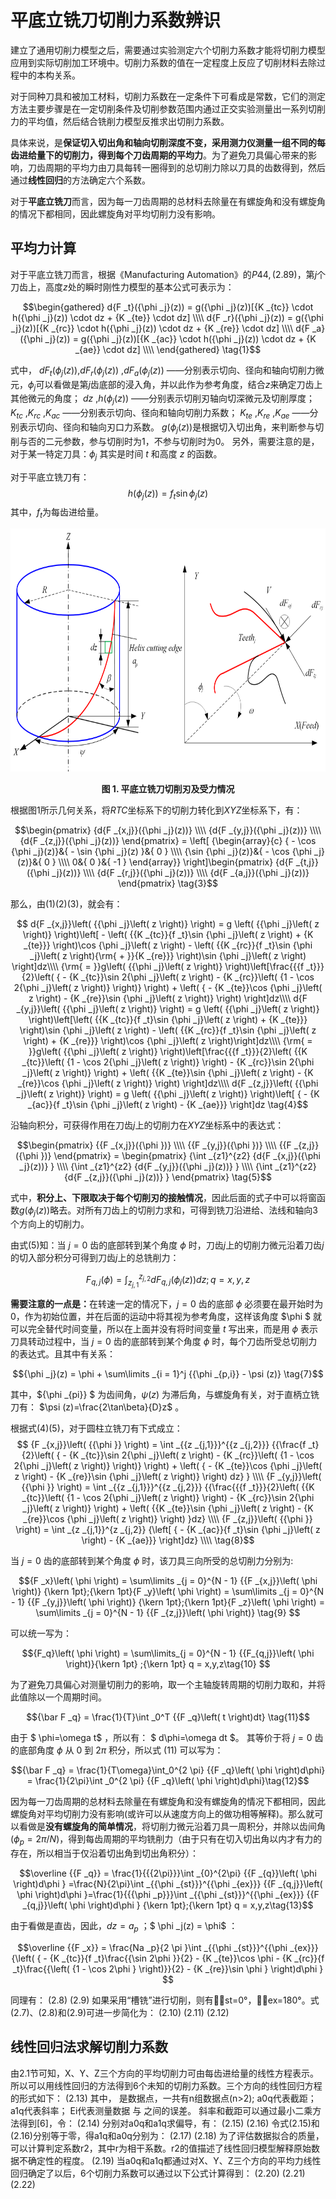 # 平底立铣刀切削力系数辨识
建立了通用切削力模型之后，需要通过实验测定六个切削力系数才能将切削力模型应用到实际切削加工环境中。切削力系数的值在一定程度上反应了切削材料去除过程中的本构关系。

对于同种刀具和被加工材料，切削力系数在一定条件下可看成是常数，它们的测定方法主要步骤是在一定切削条件及切削参数范围内通过正交实验测量出一系列切削力的平均值，然后结合铣削力模型反推求出切削力系数。

具体来说，是<b>保证切入切出角和轴向切削深度不变，采用测力仪测量一组不同的每齿进给量下的切削力，得到每个刀齿周期的平均力</b>。为了避免刀具偏心带来的影响，刀齿周期的平均力由刀具每转一圈得到的总切削力除以刀具的齿数得到，然后通过<b>线性回归</b>的方法确定六个系数。

对于<b>平底立铣刀</b>而言，因为每一刀齿周期的总材料去除量在有螺旋角和没有螺旋角的情况下都相同，因此螺旋角对平均切削力没有影响。

##	平均力计算
对于平底立铣刀而言，根据《Manufacturing Automation》的$P44,(2.89)$，第$j$个刀齿上，高度$z$处的瞬时刚性力模型的基本公式可表示为：

$$\begin{gathered}
  d{F _t}({\phi _j}(z)) = g({\phi _j}(z))[{K _{tc}} \cdot h({\phi _j}(z)) \cdot dz + {K _{te}} \cdot dz] \\\\
  d{F _r}({\phi _j}(z)) = g({\phi _j}(z))[{K _{rc}} \cdot h({\phi _j}(z)) \cdot dz + {K _{re}} \cdot dz] \\\\
  d{F _a}({\phi _j}(z)) = g({\phi _j}(z))[{K _{ac}} \cdot h({\phi _j}(z)) \cdot dz + {K _{ae}} \cdot dz] \\\\
\end{gathered} \tag{1}$$

式中， $dF _t({\phi _j}(z))$,$dF _r({\phi _j}(z))$ ,$dF _a({\phi _j}(z))$ ——分别表示切向、径向和轴向切削力微元，${\phi _j}$可以看做是第$j$齿底部的浸入角，并以此作为参考角度，结合$z$来确定刀齿上其他微元的角度；
$d z$ ,$h({\phi _j}(z))$ ——分别表示切削刃轴向切深微元及切削厚度；
$K _{tc}$ ,$K _{rc}$ ,$K _{ac}$ ——分别表示切向、径向和轴向切削力系数；
$K _{te}$ ,$K _{re}$ ,$K _{ae}$ ——分别表示切向、径向和轴向刃口力系数。
$g({\phi _j}(z))$是根据切入切出角，来判断参与切削与否的二元参数，参与切削时为$1$，不参与切削时为$0$。
另外，需要注意的是，对于某一特定刀具：$\phi _j$ 其实是时间 $t$ 和高度 $z$ 的函数。

对于平底立铣刀有：
$$ h({\phi _j}(z)) = {f _{t}}\sin {\phi _j}(z) \tag{2}$$
其中，$f _t$为每齿进给量。

<div align = "center">

<img src = "1.png"  width = "675" height = "388.5" alt = "Flat—end" title = "Flat—end">

</div>

<p align = "center"><b>图 1.  平底立铣刀切削刃及受力情况 </b> </p>

根据图1所示几何关系，将$RTC$坐标系下的切削力转化到$XYZ$坐标系下，有：

$$\begin{pmatrix}
  {d{F _{x,j}}({\phi _j}(z))} \\\\
  {d{F _{y,j}}({\phi _j}(z))} \\\\
  {d{F _{z,j}}({\phi _j}(z))}
\end{pmatrix} = \left[ {\begin{array}{c}
  { - \cos {\phi _j}(z)}&{ - \sin {\phi _j}(z) }&{ 0 } \\\\
  {\sin {\phi _j}(z)}&{ - \cos {\phi _j}(z)}&{ 0 } \\\\
  0&{ 0 }&{ -1 }
\end{array}} \right]\begin{pmatrix}
  {d{F _{t,j}}({\phi _j}(z))} \\\\
  {d{F _{r,j}}({\phi _j}(z))} \\\\
  {d{F _{a,j}}({\phi _j}(z))}
\end{pmatrix} \tag{3}$$

那么，由$(1)(2)(3)$，就会有：

$$ d{F _{x,j}}\left( {{\phi _j}\left( z \right)} \right) = g \left( {{\phi _j}\left( z \right)} \right)\left[ - \left( {{K _{tc}}{f _t}\sin {\phi _j}\left( z \right) + {K _{te}}} \right)\cos {\phi _j}\left( z \right) - \left( {{K _{rc}}{f _t}\sin {\phi _j}\left( z \right){\rm{ + }}{K _{re}}} \right)\sin {\phi _j}\left( z \right) \right]dz\\\\
{\rm{ = }}g\left( {{\phi _j}\left( z \right)} \right)\left[\frac{{{f _t}}}{2}\left( { - {K _{tc}}\sin 2{\phi _j}\left( z \right) - {K _{rc}}\left( {1 - \cos 2{\phi _j}\left( z \right)} \right)} \right) + \left( { - {K _{te}}\cos {\phi _j}\left( z \right) - {K _{re}}\sin {\phi _j}\left( z \right)} \right) \right]dz\\\\
d{F _{y,j}}\left( {{\phi _j}\left( z \right)} \right) = g \left( {{\phi _j}\left( z \right)} \right)\left[\left( {{K _{tc}}{f _t}\sin {\phi _j}\left( z \right) + {K _{te}}} \right)\sin {\phi _j}\left( z \right) - \left( {{K _{rc}}{f _t}\sin {\phi _j}\left( z \right) + {K _{re}}} \right)\cos {\phi _j}\left( z \right)\right]dz\\\\
{\rm{ = }}g\left( {{\phi _j}\left( z \right)} \right)\left[\frac{{{f _t}}}{2}\left( {{K _{tc}}\left( {1 - \cos 2{\phi _j}\left( z \right)} \right) - {K _{rc}}\sin 2{\phi _j}\left( z \right)} \right) + \left( {{K _{te}}\sin {\phi _j}\left( z \right) - {K _{re}}\cos {\phi _j}\left( z \right)} \right)
 \right]dz\\\\
d{F _{z,j}}\left( {{\phi _j}\left( z \right)} \right) = g \left( {{\phi _j}\left( z \right)} \right)\left[ { - {K _{ac}}{f _t}\sin {\phi _j}\left( z \right) - {K _{ae}}} \right]dz \tag{4}$$

沿轴向积分，可获得作用在刀齿$j$上的切削力在$XYZ$坐标系中的表达式：

$$\begin{pmatrix}
  {{F _{x,j}}({\phi })} \\\\
  {{F _{y,j}}({\phi })} \\\\
  {{F _{z,j}}({\phi })}
\end{pmatrix} = \begin{pmatrix}
  {\int _{z1}^{z2} {d{F _{x,j}}({\phi _j}(z))} } \\\\
  {\int _{z1}^{z2} {d{F _{y,j}}({\phi _j}(z))} } \\\\
  {\int _{z1}^{z2} {d{F _{z,j}}({\phi _j}(z))} }
\end{pmatrix} \tag{5}$$

式中，<b>积分上、下限取决于每个切削刃的接触情况</b>，因此后面的式子中可以将窗函数$g({\phi _j}(z))$略去。对所有刀齿上的切削力求和，可得到铣刀沿进给、法线和轴向3个方向上的切削力。

由式$(5)$知：当 $j=0$ 齿的底部转到某个角度 $\phi$ 时，刀齿$j$上的切削力微元沿着刀齿$j$的切入部分积分可得到刀齿$j$上的总铣削力：

$${F _{q,j} }\left( {{\phi }} \right) = \int _{{z _{j,1}}}^{{z _{j,2}}} {d{F _{q,j}}\left( {\phi _j}(z) \right)dz } ;q = x,y,z\tag{6}$$

<b>需要注意的一点是：</b>在转速一定的情况下，$j=0$ 齿的底部 $\phi$ 必须要在最开始时为 $0$，作为初始位置，并在后面的运动中将其视为参考角度，这样该角度 $\phi $ 就可以完全替代时间变量，所以在上面并没有将时间变量 $t$ 写出来，而是用 $\phi$ 表示刀具转动过程中，当 $j=0$ 齿的底部转到某个角度 $\phi$ 时，每个刀齿所受总切削力的表达式。且其中有关系：

$${\phi _j}(z) = \phi + \sum\limits _{i = 1}^j {{\phi _{p,i}} - \psi (z)} \tag{7}$$

其中，${\phi _{pi}} $ 为齿间角，$\psi (z)$ 为滞后角，与螺旋角有关，对于直柄立铣刀有： $\psi (z)=\frac{2\tan\beta}{D}z$ 。

根据式$(4)(5)$，对于圆柱立铣刀有下式成立：
$$  {F _{x,j}}\left( {{\phi }} \right) = \int _{{z _{j,1}}}^{{z _{j,2}}} {{\frac{f _t}{2}\left( { - {K _{tc}}\sin 2{\phi _j}\left( z \right) - {K _{rc}}\left( {1 - \cos 2{\phi _j}\left( z \right)} \right)} \right) + \left( { - {K _{te}}\cos {\phi _j}\left( z \right) - {K _{re}}\sin {\phi _j}\left( z \right)} \right)
  dz} } \\\\
  {F _{y,j}}\left( {{\phi }} \right) = \int _{{z _{j,1}}}^{{z _{j,2}}} {{\frac{{{f _t}}}{2}\left( {{K _{tc}}\left( {1 - \cos 2{\phi _j}\left( z \right)} \right) - {K _{rc}}\sin 2{\phi _j}\left( z \right)} \right) + \left( {{K _{te}}\sin {\phi _j}\left( z \right) - {K _{re}}\cos {\phi _j}\left( z \right)} \right)
}dz}  \\\\
  {F _{z,j}}\left( {{\phi }} \right) = \int _{z _{j,1}}^{z _{j,2}} {\left[ { - {K _{ac}}{f _t}\sin {\phi _j}\left( z \right) - {K _{ae}}} \right]dz}  \\\\
\tag{8}$$

当 $j=0$ 齿的底部转到某个角度 $\phi$ 时，该刀具三向所受的总切削力分别为:

$${F _x}\left( \phi  \right) = \sum\limits _{j = 0}^{N - 1} {{F _{x,j}}\left( \phi  \right)} {\kern 1pt};{\kern 1pt}{F _y}\left( \phi  \right) = \sum\limits _{j = 0}^{N - 1} {{F _{y,j}}\left( \phi  \right)} {\kern 1pt};{\kern 1pt}{F _z}\left( \phi  \right) = \sum\limits _{j = 0}^{N - 1} {{F _{z,j}}\left( \phi  \right)} \tag{9}
$$

可以统一写为：

$${F_q}\left( \phi  \right) = \sum\limits_{j = 0}^{N - 1} {{F_{q,j}}\left( \phi  \right)}{\kern 1pt} ;{\kern 1pt} q = x,y,z\tag{10}
$$

为了避免刀具偏心对测量切削力的影响，取一个主轴旋转周期的切削力取和，并将此值除以一个周期时间。

$${\bar F _q} = \frac{1}{T}\int _0^T {{F _q}\left( t  \right)dt} \tag{11}$$

由于 $ \phi=\omega t$ ，所以有： $ d\phi=\omega dt $。 其等价于将 $j=0$ 齿的底部角度 $\phi$ 从 $0$ 到 $2\pi$ 积分，所以式 $(11)$ 可以写为：

$${\bar F _q} = \frac{1}{T\omega}\int_0^{2 \pi} {{F _q}\left( \phi  \right)d\phi} = \frac{1}{2\pi}\int _0^{2 \pi} {{F _q}\left( \phi  \right)d\phi}\tag{12}$$

因为每一刀齿周期的总材料去除量在有螺旋角和没有螺旋角的情况下都相同，因此螺旋角对平均切削力没有影响(或许可以从速度方向上的做功相等解释)。那么就可以看做是<b>没有螺旋角的简单情况</b>，将切削力微元沿着刀具一周积分，并除以齿间角$(\phi _p=2\pi/N)$，得到每齿周期的平均铣削力（由于只有在切入切出角以内才有力的存在，所以相当于仅沿着切出角到切出角积分）：

$$\overline {{F _q}}  =  \frac{1}{{{2\pi}}}\int _{0}^{2\pi} {{F _{q}}\left( \phi  \right)d\phi } =\frac{N}{2\pi}\int _{{\phi _{st}}}^{{\phi _{ex}}} {{F _{q,j}}\left( \phi  \right)d\phi }=\frac{1}{{{\phi _p}}}\int _{{\phi _{st}}}^{{\phi _{ex}}} {{F _{q,j}}\left( \phi  \right)d\phi } {\kern 1pt};{\kern 1pt} q = x,y,z\tag{13}$$

由于看做是直齿，因此，$dz=a _p$ ；$ \phi _j(z) = \phi$ ：

$$\overline {{F _x}}  = \frac{Na _p}{2 \pi }\int _{{\phi _{st}}}^{{\phi _{ex}}} {\left( { - {K _{tc}}{f  _t}\frac{{\sin 2\phi }}{2} - {K  _{te}}\cos \phi  - {K _{rc}}{f _t}\frac{{\left( {1 - \cos 2\phi } \right)}}{2} - {K _{re}}\sin \phi } \right)d\phi } $$

同理有：
	  	(2.8)
	  	(2.9)
如果采用“槽铣”进行切削，则有st=0°，ex=180°。式(2.7)、(2.8)和(2.9)可进一步简化为：
	  	(2.10)
	  	(2.11)
	  	(2.12)
##	线性回归法求解切削力系数
由2.1节可知，X、Y、Z三个方向的平均切削力可由每齿进给量的线性方程表示。所以可以用线性回归的方法得到6个未知的切削力系数。三个方向的线性回归方程的形式如下：
	  	(2.13)
其中， 是数据点，一共有n组数据点(n>2); 
a0q代表截距；
a1q代表斜率；
Ei代表测量数据 与 之间的误差。
斜率和截距可以通过最小二乘方法得到[6]，令：
	  	(2.14)
分别对a0q和a1q求偏导，有：
	  	(2.15)
	  	(2.16)
令式(2.15)和(2.16)分别等于零，得a1q和a0q分别为：
	  	(2.17)
	  	(2.18)
为了评估数据拟合的质量，可以计算判定系数r2，其中r为相干系数。r2的值描述了线性回归模型解释原始数据不确定性的程度。
	  	(2.19)
当a0q和a1q都通过对X、Y、Z三个方向的平均力线性回归确定了以后，6个切削力系数可以通过以下公式计算得到：
	  	(2.20)
	  	(2.21)
	  	(2.22)
